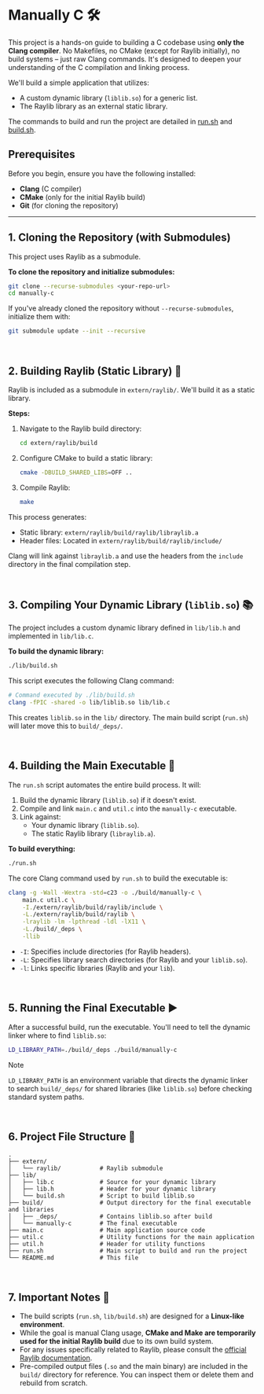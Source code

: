 
# Manually C 🛠️

This project is a hands-on guide to building a C codebase using **only the Clang compiler**. No Makefiles, no CMake (except for Raylib initially), no build systems – just raw Clang commands. It's designed to deepen your understanding of the C compilation and linking process.

We'll build a simple application that utilizes:
* A custom dynamic library (`liblib.so`) for a generic list.
* The Raylib library as an external static library.

The commands to build and run the project are detailed in [run.sh](./run.sh) and [build.sh](./lib/build.sh).


##  Prerequisites

Before you begin, ensure you have the following installed:
* **Clang** (C compiler)
* **CMake** (only for the initial Raylib build)
* **Git** (for cloning the repository)

---

## 1. Cloning the Repository (with Submodules)

This project uses Raylib as a submodule.

**To clone the repository and initialize submodules:**
```bash
git clone --recurse-submodules <your-repo-url>
cd manually-c
```

If you've already cloned the repository without `--recurse-submodules`, initialize them with:
```bash
git submodule update --init --recursive
```

<br />

## 2. Building Raylib (Static Library) 🧱

Raylib is included as a submodule in `extern/raylib/`. We'll build it as a static library.

**Steps:**
1.  Navigate to the Raylib build directory:
    ```bash
    cd extern/raylib/build
    ```
2.  Configure CMake to build a static library:
    ```bash
    cmake -DBUILD_SHARED_LIBS=OFF ..
    ```
3.  Compile Raylib:
    ```bash
    make
    ```

This process generates:
* Static library: `extern/raylib/build/raylib/libraylib.a`
* Header files: Located in `extern/raylib/build/raylib/include/`

Clang will link against `libraylib.a` and use the headers from the `include` directory in the final compilation step.

<br />

## 3. Compiling Your Dynamic Library (`liblib.so`) 📚

The project includes a custom dynamic library defined in `lib/lib.h` and implemented in `lib/lib.c`.

**To build the dynamic library:**
```bash
./lib/build.sh
```

This script executes the following Clang command:
```bash
# Command executed by ./lib/build.sh
clang -fPIC -shared -o lib/liblib.so lib/lib.c
```
This creates `liblib.so` in the `lib/` directory. The main build script (`run.sh`) will later move this to `build/_deps/`.

<br />

## 4. Building the Main Executable 🚀

The `run.sh` script automates the entire build process. It will:
1.  Build the dynamic library (`liblib.so`) if it doesn't exist.
2.  Compile and link `main.c` and `util.c` into the `manually-c` executable.
3.  Link against:
    * Your dynamic library (`liblib.so`).
    * The static Raylib library (`libraylib.a`).

**To build everything:**
```bash
./run.sh
```

The core Clang command used by `run.sh` to build the executable is:
```bash
clang -g -Wall -Wextra -std=c23 -o ./build/manually-c \
    main.c util.c \
    -I./extern/raylib/build/raylib/include \
    -L./extern/raylib/build/raylib \
    -lraylib -lm -lpthread -ldl -lX11 \
    -L./build/_deps \
    -llib
```
* `-I`: Specifies include directories (for Raylib headers).
* `-L`: Specifies library search directories (for Raylib and your `liblib.so`).
* `-l`: Links specific libraries (Raylib and your `lib`).

<br />

## 5. Running the Final Executable ▶️

After a successful build, run the executable. You'll need to tell the dynamic linker where to find `liblib.so`:

```bash
LD_LIBRARY_PATH=./build/_deps ./build/manually-c
```

> [!NOTE]
> `LD_LIBRARY_PATH` is an environment variable that directs the dynamic linker to search `build/_deps/` for shared libraries (like `liblib.so`) before checking standard system paths.

<br />

## 6. Project File Structure 📂

```
.
├── extern/
│   └── raylib/           # Raylib submodule
├── lib/
│   ├── lib.c             # Source for your dynamic library
│   ├── lib.h             # Header for your dynamic library
│   └── build.sh          # Script to build liblib.so
├── build/                # Output directory for the final executable and libraries
│   ├── _deps/            # Contains liblib.so after build
│   └── manually-c        # The final executable
├── main.c                # Main application source code
├── util.c                # Utility functions for the main application
├── util.h                # Header for utility functions
├── run.sh                # Main script to build and run the project
└── README.md             # This file
```

<br />

## 7. Important Notes 📝

* The build scripts (`run.sh`, `lib/build.sh`) are designed for a **Linux-like environment**.
* While the goal is manual Clang usage, **CMake and Make are temporarily used for the initial Raylib build** due to its own build system.
* For any issues specifically related to Raylib, please consult the [official Raylib documentation](https://github.com/raysan5/raylib).
* Pre-compiled output files (`.so` and the main binary) are included in the `build/` directory for reference. You can inspect them or delete them and rebuild from scratch.